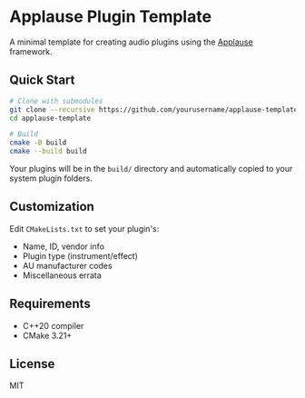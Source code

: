# Applause Plugin Template

A minimal template for creating audio plugins using the [Applause](https://github.com/gabrielsoule/applause) framework.

## Quick Start

```bash
# Clone with submodules
git clone --recursive https://github.com/yourusername/applause-template.git
cd applause-template

# Build
cmake -B build
cmake --build build
```

Your plugins will be in the `build/` directory and automatically copied to your system plugin folders.

## Customization

Edit `CMakeLists.txt` to set your plugin's:
- Name, ID, vendor info
- Plugin type (instrument/effect)
- AU manufacturer codes
- Miscellaneous errata

## Requirements

- C++20 compiler
- CMake 3.21+

## License

MIT
